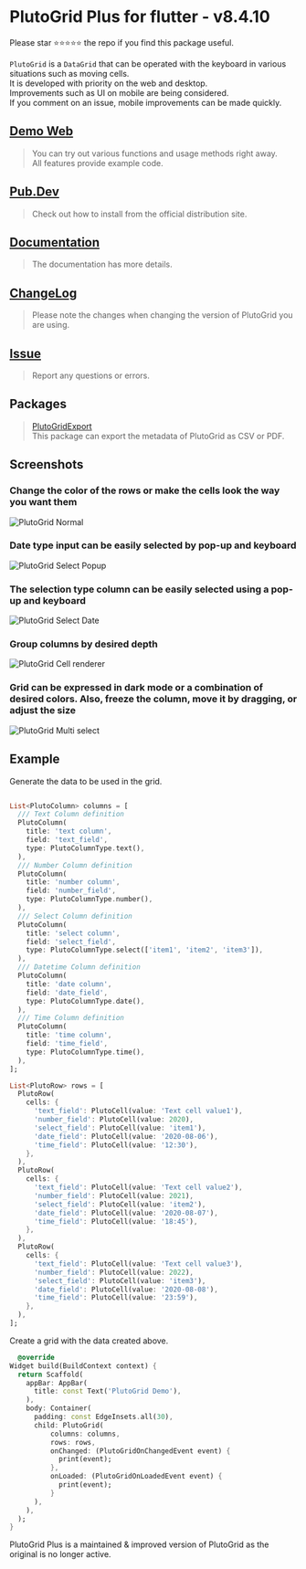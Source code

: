 # PlutoGrid Plus for flutter - v8.4.10

Please star ⭐⭐⭐⭐⭐ the repo if you find this package useful.

`PlutoGrid` is a `DataGrid` that can be operated with the keyboard in various situations such as moving cells.  
It is developed with priority on the web and desktop.  
Improvements such as UI on mobile are being considered.  
If you comment on an issue, mobile improvements can be made quickly.

## [Demo Web](https://bosskmk.github.io/pluto_grid/build/web/index.html)
>
> You can try out various functions and usage methods right away.  
> All features provide example code.

## [Pub.Dev](https://pub.dev/packages/pluto_grid)
>
> Check out how to install from the official distribution site.

## [Documentation](https://pluto.weblaze.dev/series/pluto-grid)
>
> The documentation has more details.

## [ChangeLog](https://github.com/doonfrs/pluto_grid_plus/blob/master/CHANGELOG.md)
>
> Please note the changes when changing the version of PlutoGrid you are using.

## [Issue](https://github.com/doonfrs/pluto_grid_plus/issues)
>
> Report any questions or errors.

## Packages

> [PlutoGridExport](https://github.com/doonfrs/pluto_grid_plus/tree/master/packages/pluto_grid_plus_export)  
> This package can export the metadata of PlutoGrid as CSV or PDF.

## Screenshots

### Change the color of the rows or make the cells look the way you want them

![PlutoGrid Normal](https://bosskmk.github.io/images/pluto_grid/2.8.0/pluto_grid_2.8.0_01.png)

### Date type input can be easily selected by pop-up and keyboard

![PlutoGrid Select Popup](https://bosskmk.github.io/images/pluto_grid/3.1.0/pluto_grid_3.1.0_01.png)

### The selection type column can be easily selected using a pop-up and keyboard

![PlutoGrid Select Date](https://bosskmk.github.io/images/pluto_grid/2.8.0/pluto_grid_2.8.0_03.png)

### Group columns by desired depth

![PlutoGrid Cell renderer](https://bosskmk.github.io/images/pluto_grid/2.8.0/pluto_grid_2.8.0_04.png)

### Grid can be expressed in dark mode or a combination of desired colors. Also, freeze the column, move it by dragging, or adjust the size

![PlutoGrid Multi select](https://bosskmk.github.io/images/pluto_grid/2.8.0/pluto_grid_2.8.0_05.png)

## Example

Generate the data to be used in the grid.

```dart

List<PlutoColumn> columns = [
  /// Text Column definition
  PlutoColumn(
    title: 'text column',
    field: 'text_field',
    type: PlutoColumnType.text(),
  ),
  /// Number Column definition
  PlutoColumn(
    title: 'number column',
    field: 'number_field',
    type: PlutoColumnType.number(),
  ),
  /// Select Column definition
  PlutoColumn(
    title: 'select column',
    field: 'select_field',
    type: PlutoColumnType.select(['item1', 'item2', 'item3']),
  ),
  /// Datetime Column definition
  PlutoColumn(
    title: 'date column',
    field: 'date_field',
    type: PlutoColumnType.date(),
  ),
  /// Time Column definition
  PlutoColumn(
    title: 'time column',
    field: 'time_field',
    type: PlutoColumnType.time(),
  ),
];

List<PlutoRow> rows = [
  PlutoRow(
    cells: {
      'text_field': PlutoCell(value: 'Text cell value1'),
      'number_field': PlutoCell(value: 2020),
      'select_field': PlutoCell(value: 'item1'),
      'date_field': PlutoCell(value: '2020-08-06'),
      'time_field': PlutoCell(value: '12:30'),
    },
  ),
  PlutoRow(
    cells: {
      'text_field': PlutoCell(value: 'Text cell value2'),
      'number_field': PlutoCell(value: 2021),
      'select_field': PlutoCell(value: 'item2'),
      'date_field': PlutoCell(value: '2020-08-07'),
      'time_field': PlutoCell(value: '18:45'),
    },
  ),
  PlutoRow(
    cells: {
      'text_field': PlutoCell(value: 'Text cell value3'),
      'number_field': PlutoCell(value: 2022),
      'select_field': PlutoCell(value: 'item3'),
      'date_field': PlutoCell(value: '2020-08-08'),
      'time_field': PlutoCell(value: '23:59'),
    },
  ),
];
```

Create a grid with the data created above.

```dart
  @override
Widget build(BuildContext context) {
  return Scaffold(
    appBar: AppBar(
      title: const Text('PlutoGrid Demo'),
    ),
    body: Container(
      padding: const EdgeInsets.all(30),
      child: PlutoGrid(
          columns: columns,
          rows: rows,
          onChanged: (PlutoGridOnChangedEvent event) {
            print(event);
          },
          onLoaded: (PlutoGridOnLoadedEvent event) {
            print(event);
          }
      ),
    ),
  );
}
```

PlutoGrid Plus is a maintained & improved version of PlutoGrid as the original is no longer active.
